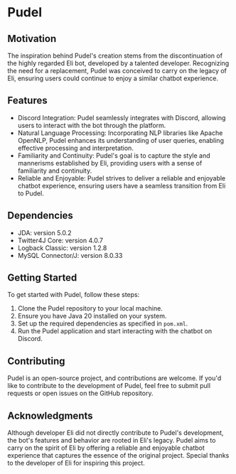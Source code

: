 # Pudel

## Motivation

The inspiration behind Pudel's creation stems from the discontinuation of the highly regarded Eli bot, developed by a talented developer. Recognizing the need for a replacement, Pudel was conceived to carry on the legacy of Eli, ensuring users could continue to enjoy a similar chatbot experience.

## Features

- Discord Integration: Pudel seamlessly integrates with Discord, allowing users to interact with the bot through the platform.
- Natural Language Processing: Incorporating NLP libraries like Apache OpenNLP, Pudel enhances its understanding of user queries, enabling effective processing and interpretation.
- Familiarity and Continuity: Pudel's goal is to capture the style and mannerisms established by Eli, providing users with a sense of familiarity and continuity.
- Reliable and Enjoyable: Pudel strives to deliver a reliable and enjoyable chatbot experience, ensuring users have a seamless transition from Eli to Pudel.

## Dependencies

- JDA: version 5.0.2
- Twitter4J Core: version 4.0.7
- Logback Classic: version 1.2.8
- MySQL Connector/J: version 8.0.33

## Getting Started

To get started with Pudel, follow these steps:

1. Clone the Pudel repository to your local machine.
2. Ensure you have Java 20 installed on your system.
3. Set up the required dependencies as specified in `pom.xml`.
4. Run the Pudel application and start interacting with the chatbot on Discord.

## Contributing

Pudel is an open-source project, and contributions are welcome. If you'd like to contribute to the development of Pudel, feel free to submit pull requests or open issues on the GitHub repository.


## Acknowledgments

Although developer Eli did not directly contribute to Pudel's development, the bot's features and behavior are rooted in Eli's legacy. Pudel aims to carry on the spirit of Eli by offering a reliable and enjoyable chatbot experience that captures the essence of the original project. Special thanks to the developer of Eli for inspiring this project.
